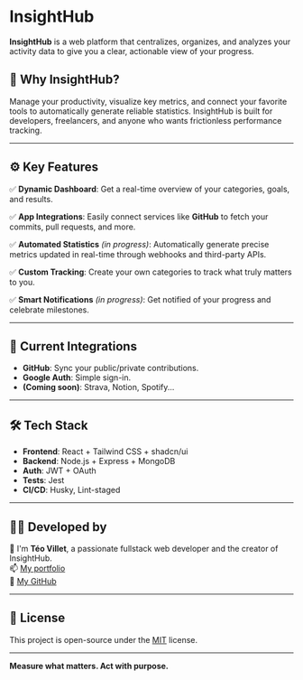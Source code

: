 # InsightHub

**InsightHub** is a web platform that centralizes, organizes, and analyzes your activity data to give you a clear, actionable view of your progress.

## 🚀 Why InsightHub?

Manage your productivity, visualize key metrics, and connect your favorite tools to automatically generate reliable statistics. InsightHub is built for developers, freelancers, and anyone who wants frictionless performance tracking.

---

## ⚙️ Key Features

✅ **Dynamic Dashboard**: Get a real-time overview of your categories, goals, and results.

✅ **App Integrations**: Easily connect services like **GitHub** to fetch your commits, pull requests, and more.

✅ **Automated Statistics** _(in progress)_: Automatically generate precise metrics updated in real-time through webhooks and third-party APIs.

✅ **Custom Tracking**: Create your own categories to track what truly matters to you.

✅ **Smart Notifications** _(in progress)_: Get notified of your progress and celebrate milestones.

---

## 🧩 Current Integrations

- **GitHub**: Sync your public/private contributions.
- **Google Auth**: Simple sign-in.
- **(Coming soon)**: Strava, Notion, Spotify...

---

## 🛠️ Tech Stack

- **Frontend**: React + Tailwind CSS + shadcn/ui
- **Backend**: Node.js + Express + MongoDB
- **Auth**: JWT + OAuth
- **Tests**: Jest
- **CI/CD**: Husky, Lint-staged

---

## 🧑‍💻 Developed by

👋 I'm **Téo Villet**, a passionate fullstack web developer and the creator of InsightHub.  
📫 [My portfolio](https://teovillet.fr)  
🐙 [My GitHub](https://github.com/teovlt)

---

## 📜 License

This project is open-source under the [MIT](LICENSE) license.

---

**Measure what matters. Act with purpose.**
